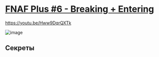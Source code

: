# [FNAF Plus #6 - Breaking + Entering](https://drive.google.com/file/d/1aCOt8AfClEO3rbUSWAzUnIAb5GY07ILk/view)
https://youtu.be/Hww9DqrQXTk

![image](https://user-images.githubusercontent.com/87380272/132919854-b5dc42fa-e16f-4f31-aca9-e5d039adf4dc.png)

## Секреты
